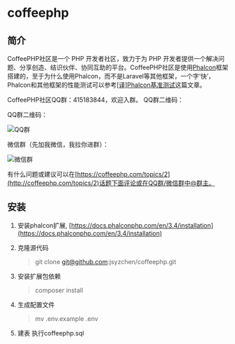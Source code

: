 # coffeephp

## 简介
CoffeePHP社区是一个 PHP 开发者社区，致力于为 PHP 开发者提供一个解决问题、分享创造、结识伙伴、协同互助的平台。CoffeePHP社区是使用[Phalcon](https://phalconphp.com)框架搭建的，至于为什么使用Phalcon，而不是Laravel等其他框架，一个字‘快’，Phalcon和其他框架的性能测试可以参考[[译]Phalcon基准测试](https://coffeephp.com/articles/2)这篇文章。

CoffeePHP社区QQ群：415183844，欢迎入群。
QQ群二维码：

QQ群二维码：  

![QQ群](http://upload.coffeephp.com/WechatIMG54.jpeg?imageView2/0/w/300) 

微信群（先加我微信，我拉你进群）：  

![微信群](http://upload.coffeephp.com/WechatIMG3.jpeg?imageView2/0/w/300)  

有什么问题或建议可以在[https://coffeephp.com/topics/2](http://coffeephp.com/topics/2)话题下面评论或在QQ群/微信群中@群主。

## 安装
1. 安装phalcon扩展, [https://docs.phalconphp.com/en/3.4/installation](https://docs.phalconphp.com/en/3.4/installation)

2. 克隆源代码
    > git clone git@github.com:jsyzchen/coffeephp.git

3. 安装扩展包依赖
    > composer install

4. 生成配置文件
    > mv .env.example .env

5. 建表
执行coffeephp.sql


